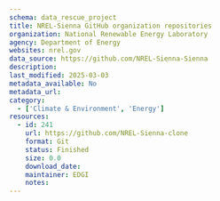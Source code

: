 ```yaml
---
schema: data_rescue_project 
title: NREL-Sienna GitHub organization repositories
organization: National Renewable Energy Laboratory
agency: Department of Energy
websites: nrel.gov
data_source: https://github.com/NREL-Sienna-Sienna
description: 
last_modified: 2025-03-03
metadata_available: No
metadata_url: 
category:
  - ['Climate & Environment', 'Energy'] 
resources:
  - id: 241
    url: https://github.com/NREL-Sienna-clone
    format: Git
    status: Finished
    size: 0.0
    download_date: 
    maintainer: EDGI
    notes: 
---
```

